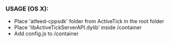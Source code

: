 ### USAGE (OS X):
- Place 'atfeed-cppsdk' folder from ActiveTick in the root folder
- Place 'libActiveTickServerAPI.dylib' inside /container
- Add config.js to /container